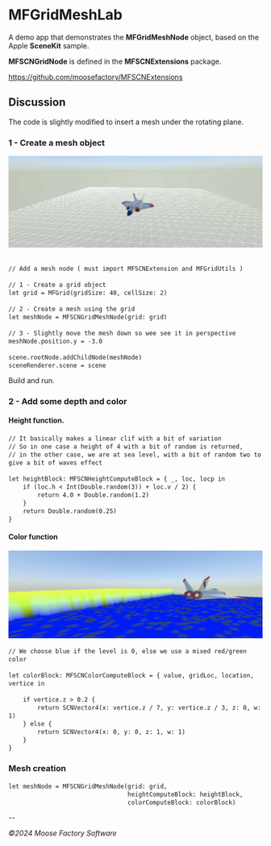 # MFGridMeshLab

A demo app that demonstrates the **MFGridMeshNode** object, based on the Apple **SceneKit** sample.

**MFSCNGridNode** is defined in the **MFSCNExtensions** package.

<https://github.com/moosefactory/MFSCNExtensions>

## Discussion

The code is slightly modified to insert a mesh under the rotating plane.

### 1 - Create a mesh object

![MeshLabScreenshot Image](MeshLabScreenshot.jpg)

```

// Add a mesh node ( must import MFSCNExtension and MFGridUtils )

// 1 - Create a grid object
let grid = MFGrid(gridSize: 40, cellSize: 2)

// 2 - Create a mesh using the grid
let meshNode = MFSCNGridMeshNode(grid: grid)

// 3 - Slightly move the mesh down so wee see it in perspective
meshNode.position.y = -3.0

scene.rootNode.addChildNode(meshNode)
sceneRenderer.scene = scene

```

Build and run.

### 2 - Add some depth and color

#### Height function.

```
// It basically makes a linear clif with a bit of variation
// So in one case a height of 4 with a bit of random is returned,
// in the other case, we are at sea level, with a bit of random two to give a bit of waves effect

let heightBlock: MFSCNHeightComputeBlock = { _, loc, locp in
    if (loc.h < Int(Double.random(3)) + loc.v / 2) {
        return 4.0 + Double.random(1.2)
    }
    return Double.random(0.25)
}
```

#### Color function

![MeshLabScreenshot Image](MeshLabScreenshot2.jpg)

```
// We choose blue if the level is 0, else we use a mixed red/green color

let colorBlock: MFSCNColorComputeBlock = { value, gridLoc, location, vertice in

    if vertice.z > 0.2 {
        return SCNVector4(x: vertice.z / 7, y: vertice.z / 3, z: 0, w: 1)
    } else {
        return SCNVector4(x: 0, y: 0, z: 1, w: 1)
    }
}
```

### Mesh creation

```
let meshNode = MFSCNGridMeshNode(grid: grid,
                                 heightComputeBlock: heightBlock,
                                 colorComputeBlock: colorBlock)

```

--

*©2024 Moose Factory Software*
